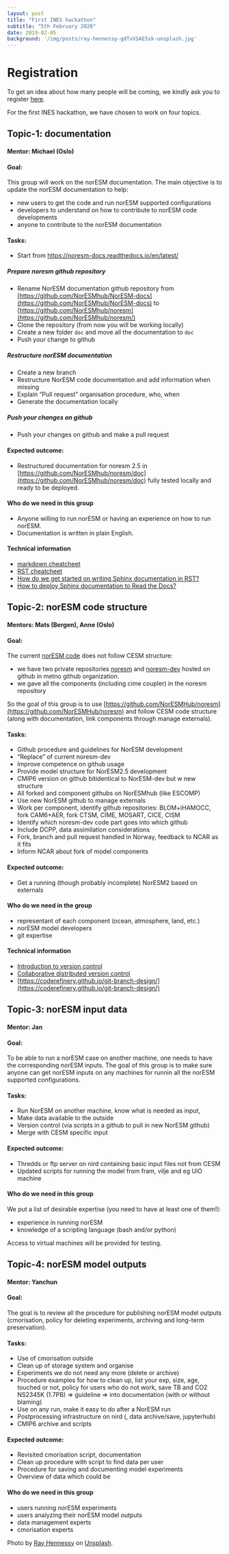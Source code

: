 ```yaml
---
layout: post
title: "First INES hackathon"
subtitle: "5th February 2020"
date: 2019-02-05
background: '/img/posts/ray-hennessy-gdTxVSAE5sk-unsplash.jpg'
---
```


# Registration

To get an idea about how many people will be coming, we kindly ask you to register [here](https://docs.google.com/forms/d/e/1FAIpQLSfXqBkzOGWvK6kuLUlDMJ2viFBCwEUSfOWjpyXHohSL8ncnsA/viewform).

For the first INES hackathon, we have chosen to work on four topics.


## Topic-1: documentation

#### Mentor: Michael (Oslo)

#### Goal:

This group will work on the norESM documentation. The main objective is to update the norESM documentation to help:

- new users to get the code and run norESM supported configurations
- developers to understand on how to contribute to norESM code developments
- anyone to contribute to the norESM documentation
	
#### Tasks:
- Start from https://noresm-docs.readthedocs.io/en/latest/

##### Prepare noresm github repository

- Rename NorESM documentation github repository from [https://github.com/NorESMhub/NorESM-docs](https://github.com/NorESMhub/NorESM-docs) to [https://github.com/NorESMhub/noresm](https://github.com/NorESMhub/noresm/)
- Clone the repository (from now you will be working locally)
- Create a new folder `doc` and move all the documentation to `doc`
- Push your change to github

##### Restructure norESM documentation

- Create a new branch
- Restructure NorESM code documentation and add information when missing
- Explain “Pull request” organisation procedure, who, when
- Generate the documentation locally

##### Push your changes on github 

- Push your changes on github and make a pull request

#### Expected outcome:

- Restructured documentation for noresm 2.5 in [https://github.com/NorESMhub/noresm/doc](https://github.com/NorESMhub/noresm/doc) fully tested locally and ready to be deployed.

#### Who do we need in this group

- Anyone willing to run norESM or having an experience on how to run norESM.
- Documentation is written in plain English.

#### Technical information

- [markdown cheatcheet](https://github.com/adam-p/markdown-here/wiki/Markdown-Cheatsheet)
- [RST cheatcheet](https://github.com/ralsina/rst-cheatsheet/blob/master/rst-cheatsheet.rst)
- [How do we get started on writing Sphinx documentation in RST?](https://coderefinery.github.io/documentation/04-sphinx/)
- [How to deploy Sphinx documentation to Read the Docs?](https://coderefinery.github.io/documentation/05-rtd/)

## Topic-2: norESM code structure

#### Mentors: Mats (Bergen), Anne (Oslo)

#### Goal:

The current [norESM code](https://github.com/metno/noresm-dev) does not follow CESM structure:
- we have two private repositories [noresm](https://github.com/metno/noresm) and [noresm-dev](https://github.com/metno/noresm-dev) hosted on github in metno github organization.
- we gave all the components (including cime coupler) in the noresm repository

So the goal of this group is to use [https://github.com/NorESMHub/noresm](https://github.com/NorESMHub/noresm) and follow CESM code structure (along with documentation, link components through manage externals).

#### Tasks:

- Github procedure and guidelines for NorESM development
- “Replace” of current noresm-dev 
- Improve competence on github usage
- Provide model structure for NorESM2.5 development
- CMIP6 version on github bitidentical to NorESM-dev but w new structure
- All forked and component githubs on NorESMhub (like ESCOMP)
- Use new NorESM github to  manage externals  
- Work per component, identify github repositories: BLOM+iHAMOCC, fork CAM6+AER, fork CTSM, CIME, MOSART, CICE, CISM
- Identify which noresm-dev code part goes into which github
- Include DCPP, data assimilation considerations
- Fork, branch and pull request handled in Norway, feedback to NCAR as it fits
- Inform NCAR about fork of model components

#### Expected outcome:

- Get a running (though probably incomplete) NorESM2 based on externals

#### Who do we need in the group

- representant of each component (ocean, atmosphere, land, etc.)
- norESM model developers
- git expertise

#### Technical information

- [Introduction to version control](https://coderefinery.github.io/git-intro/)
- [Collaborative distributed version control](https://coderefinery.github.io/git-collaborative/)
- [https://coderefinery.github.io/git-branch-design/](https://coderefinery.github.io/git-branch-design/)

## Topic-3: norESM input data

#### Mentor: Jan

#### Goal:

To be able to run a norESM case on another machine, one needs to have the corresponding norESM inputs. The goal of this group is to make sure anyone can get norESM inputs on any machines for runnin all the norESM supported configurations.

#### Tasks:

- Run NorESM on another machine, know what is needed as input, 
- Make data available to the outside
- Version control (via scripts in a github to pull in new NorESM github)
- Merge with CESM specific input


#### Expected outcome:

- Thredds or ftp server on nird containing basic input files not from CESM
- Updated scripts for running the model from fram, vilje and eg UiO machine

#### Who do we need in this group

We put a list of desirable expertise (you need to have at least one of them!):

- experience in running norESM
- knowledge of a scripting language (bash and/or python)

Access to virtual machines will be provided for testing.

## Topic-4: norESM model outputs

#### Mentor: Yanchun

#### Goal:

The goal is to review all the procedure for publishing norESM model outputs (cmorisation, policy for deleting experiments, archiving and long-term preservation).


#### Tasks:

- Use of cmorisation outside
- Clean up of storage system and organise 
- Experiments we do not need any more (delete or archive)
- Procedure examples for how to clean up, list your exp, size, age, touched or not, policy for users who do not work, save TB and CO2 NS2345K (1.7PB) => guideline => into documentation (with or without blaming)
- Use on any run, make it easy to do after a NorESM run
- Postprocessing infrastructure on nird (, data archive/save, jupyterhub)
- CMIP6 archive and scripts

#### Expected outcome:

- Revisited cmorisation script, documentation
- Clean up procedure with script to find data per user
- Procedure for saving and documenting model experiments
- Overview of data which could be 

#### Who do we need in this group

- users running norESM experiments
- users analyzing their norESM model outputs
- data management experts
- cmorisation experts

<p>Photo by <a href="https://unsplash.com/@rayhennessy">Ray Hennessy</a> on <a href="https://unsplash.com/">Unsplash</a>.</p>
